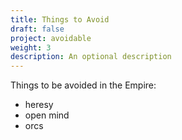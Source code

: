 ```yaml
---
title: Things to Avoid
draft: false
project: avoidable
weight: 3
description: An optional description
---
```

Things to be avoided in the Empire:

- heresy
- open mind
- orcs